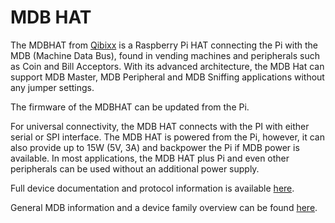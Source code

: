 <!--
---
name: MDB HAT
class: board
type: io
formfactor: HAT
manufacturer: Qibixx
collected: Other
description: MDB (Machine Data Bus) Bus Interface
url: https://qibixx.com
buy: https://qiba.pt/
image: 'mdb-pi-hat.png'
pincount: 40
eeprom: yes
power:
  '1':
  '2':
  '4':
  '17':
ground:
  '6':
  '9':
  '14':
  '20':
  '25':
  '30':
  '34':
  '39':
pin:
  '8':
    name: TxD
    mode: UART
    description: Serial TX > MDB Controller
  '10':
    name: RxD
    mode: UART
    description: Serial RX < MDB Controller
  '19':
    name: SPI_MOSI
    mode: spi
    description: MDB Controller - MOSI
  '21':
    name: SPI_MISO
    mode: spi
    description: MDB Controller – MISO
  '23':
    name: SPI_SCLK
    mode: spi
    description: MDB Controller - SCLK
  '24':
    name: SPI_CE0
    mode: spi
    description: MDB Controller – CS
  '27':
    name: ID_SD
    mode: I2C
    description: ID EEPROM DTA
  '28':
    name: ID_SC
    mode: I2C
    description: ID EEPROM CLK
  '29':
    name: IO2RPI
    mode: output
    description: IO MDB>RPi
  '31':
    name: MDB_RES
    mode: input
    description: MDB Contoller Reset
  '33':
    name: IOfromRPi
    mode: input
    description: IO RPi>MDB
-->
# MDB HAT
The MDBHAT from [Qibixx](https://qibixx.com) is a Raspberry Pi HAT connecting the Pi with the MDB (Machine Data Bus), found in vending machines and peripherals such as Coin and Bill Acceptors. With its advanced architecture, the MDB Hat can support MDB Master, MDB Peripheral and MDB Sniffing applications without any jumper settings.

The firmware of the MDBHAT can be updated from the Pi.

For universal connectivity, the MDB HAT connects with the PI with either serial or SPI interface.
The MDB HAT is powered from the Pi, however, it can also provide up to 15W (5V, 3A) and backpower the Pi if MDB power is available. In most applications, the MDB HAT plus Pi and even other peripherals can be used without an additional power supply.

Full device documentation and protocol information is available [here](https://docs.qibixx.com).

General MDB information and a device family overview can be found [here](https://mdb.technology).

